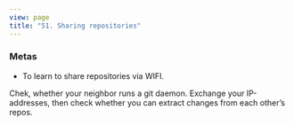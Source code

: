 ```yaml
---
view: page
title: "51. Sharing repositories"
---
```


<h3>Metas</h3>

<ul><li>To learn to share repositories via WIFI.</li></ul>

<p>Chek, whether your neighbor runs a git daemon. Exchange your IP-addresses, then check whether you can extract changes from each other’s repos.</p>